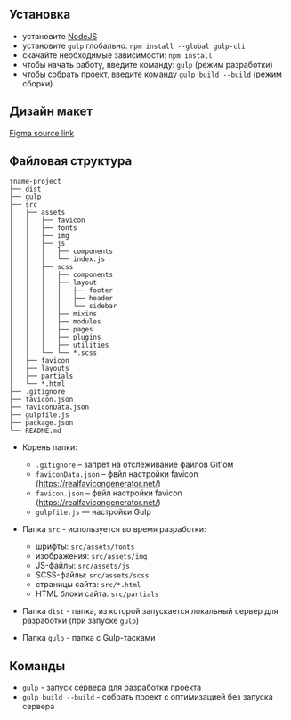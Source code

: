 ## Установка
* установите [NodeJS](https://nodejs.org/en/)
* установите ```gulp``` глобально: ```npm install --global gulp-cli```
* скачайте необходимые зависимости: ```npm install```
* чтобы начать работу, введите команду: ```gulp``` (режим разработки)
* чтобы собрать проект, введите команду ```gulp build --build``` (режим сборки)

## Дизайн макет
[Figma source link](https://www.figma.com/file/VJOvaeP4qLXshuTHyuYzAA/finabank?node-id=0%3A1)

## Файловая структура

```
тname-project
├── dist
├── gulp
├── src
│   ├── assets
│   │   ├── favicon
│   │   ├── fonts
│   │   ├── img
│   │   ├── js
│   │   │   ├── components
│   │   │   └── index.js
│   │   ├── scss
│   │   │   ├── components
│   │   │   ├── layout
│   │   │   │   ├── footer
│   │   │   │   ├── header
│   │   │   │   └── sidebar
│   │   │   ├── mixins
│   │   │   ├── modules
│   │   │   ├── pages
│   │   │   ├── plugins
│   │   │   ├── utilities
│   │   └── └── *.scss
│   ├── favicon
│   ├── layouts
│   ├── partials
│   └── *.html
├── .gitignore
├── favicon.json
├── faviconData.json
├── gulpfile.js
├── package.json
└── README.md

```

* Корень папки:
    * ```.gitignore``` – запрет на отслеживание файлов Git'ом
    * ```faviconData.json``` – фвйл настройки favicon (https://realfavicongenerator.net/)
    * ```favicon.json``` – фвйл настройки favicon (https://realfavicongenerator.net/)
    * ```gulpfile.js``` — настройки Gulp    
    
* Папка ```src``` - используется во время разработки:
    * шрифты: ```src/assets/fonts```
    * изображения: ```src/assets/img```
    * JS-файлы: ```src/assets/js```
    * SCSS-файлы: ```src/assets/scss```
    * страницы сайта: ```src/*.html```
    * HTML блоки сайта: ```src/partials```
* Папка ```dist``` - папка, из которой запускается локальный сервер для разработки (при запуске ```gulp```)
* Папка ```gulp``` - папка с Gulp-тасками

## Команды
* ```gulp``` - запуск сервера для разработки проекта
* ```gulp build --build``` - собрать проект с оптимизацией без запуска сервера